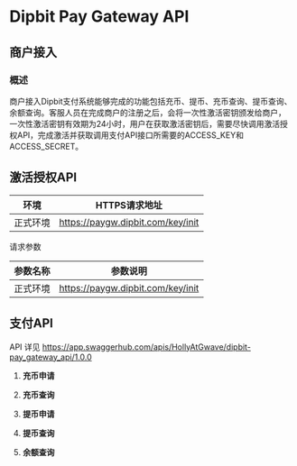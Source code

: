 # Dipbit Pay Gateway API 
## 商户接入
### 概述
商户接入Dipbit支付系统能够完成的功能包括充币、提币、充币查询、提币查询、余额查询。客服人员在完成商户的注册之后，会将一次性激活密钥颁发给商户，
一次性激活密钥有效期为24小时，用户在获取激活密钥后，需要尽快调用激活授权API，完成激活并获取调用支付API接口所需要的ACCESS_KEY和ACCESS_SECRET。
## 激活授权API
环境 | HTTPS请求地址
------------ | -------------
正式环境 | https://paygw.dipbit.com/key/init

请求参数

参数名称 | 参数说明
------------ | -------------
正式环境 | https://paygw.dipbit.com/key/init

## 支付API
API 详见 https://app.swaggerhub.com/apis/HollyAtGwave/dipbit-pay_gateway_api/1.0.0
1. **充币申请**

2. **充币查询**

3. **提币申请**

4. **提币查询**

5. **余额查询**
